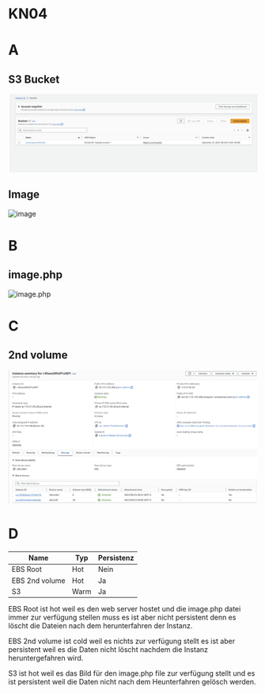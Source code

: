 # KN04
# A
## S3 Bucket
![S3 Bucket](KN04_A_bucket.png)
## Image
![image](KN04_A_realimg.png)
# B
## image.php
![image.php](KN04_B_img.png)
# C
## 2nd volume
![2nd volume](KN04_C.png)
# D
| Name           | Typ  | Persistenz |
|----------------|------|------------|
| EBS Root       | Hot  | Nein       |
| EBS 2nd volume | Hot  | Ja         |
| S3             | Warm | Ja         |

EBS Root ist hot weil es den web server hostet und die image.php datei immer zur verfügung stellen muss es ist aber nicht persistent denn es löscht die Dateien nach dem herunterfahren der Instanz.

EBS 2nd volume ist cold weil es nichts zur verfügung stellt es ist aber persistent weil es die Daten nicht löscht nachdem die Instanz heruntergefahren wird.

S3 ist hot weil es das Bild für den image.php file zur verfügung stellt und es ist persistent weil die Daten nicht nach dem Heunterfahren gelösch werden.
